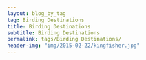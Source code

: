 ```yaml
---
layout: blog_by_tag
tag: Birding Destinations
title: Birding Destinations
subtitle: Birding Destinations
permalink: tags/Birding Destinations/
header-img: "img/2015-02-22/kingfisher.jpg"
---
```

